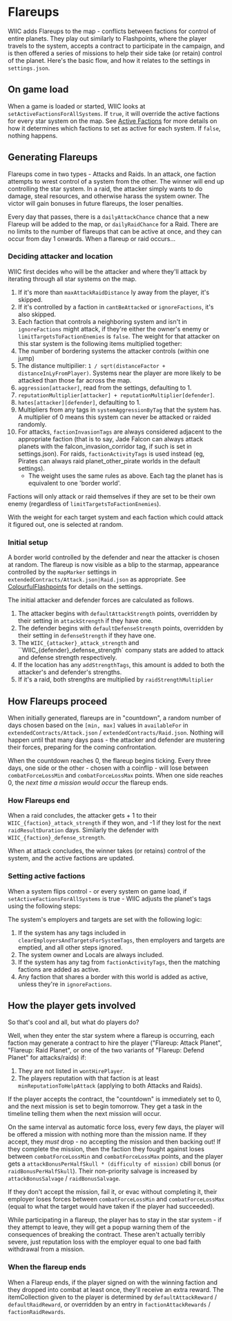 # Flareups
WIIC adds Flareups to the map - conflicts between factions for control of entire planets. They play out similarly to Flashpoints, where the player travels to the system, accepts a contract to participate in the campaign, and is then offered a series of missions to help their side take (or retain) control of the planet. Here's the basic flow, and how it relates to the settings in `settings.json`.

## On game load
When a game is loaded or started, WIIC looks at `setActiveFactionsForAllSystems`. If `true`, it will override the active factions for every star system on the map. See [Active Factions](#setting-active-factions) for more details on how it determines which factions to set as active for each system. If `false`, nothing happens.

## Generating Flareups
Flareups come in two types - Attacks and Raids. In an attack, one faction attempts to wrest control of a system from the other. The winner will end up controlling the star system. In a raid, the attacker simply wants to do damage, steal resources, and otherwise harass the system owner. The victor will gain bonuses in future flareups, the loser penalties.

Every day that passes, there is a `dailyAttackChance` chance that a new Flareup will be added to the map, or `dailyRaidChance` for a Raid. There are no limits to the number of flareups that can be active at once, and they can occur from day 1 onwards. When a flareup or raid occurs...

### Deciding attacker and location
WIIC first decides who will be the attacker and where they'll attack by iterating through all star systems on the map.

1) If it's more than `maxAttackRaidDistance` ly away from the player, it's skipped.
2) If it's controlled by a faction in `cantBeAttacked` or `ignoreFactions`, it's also skipped.
3) Each faction that controls a neighboring system and isn't in `ignoreFactions` might attack, if they're either the owner's enemy or `limitTargetsToFactionEnemies` is `false`. The weight for that attacker on this star system is the following items multiplied together:
  1) The number of bordering systems the attacker controls (within one jump)
  2) The distance multipilier: `1 / sqrt(distanceFactor + distanceInLyFromPlayer)`. Systems near the player are more likely to be attacked than those far across the map.
  3) `aggression[attacker]`, read from the settings, defaulting to 1.
  4) `reputationMultiplier[attacker] + reputationMultiplier[defender]`.
  5) `hates[attacker][defender]`, defaulting to 1.
  6) Multipliers from any tags in `systemAggressionByTag` that the system has. A multiplier of 0 means this system can never be attacked or raided randomly.
4) For attacks, `factionInvasionTags` are always considered adjacent to the appropriate faction (that is to say, Jade Falcon can always attack planets with the falcon_invasion_corridor tag, if such is set in settings.json). For raids, `factionActivityTags` is used instead (eg, Pirates can always raid planet_other_pirate worlds in the default settings).
    * The weight uses the same rules as above. Each tag the planet has is equivalent to one 'border world'.

Factions will only attack or raid themselves if they are set to be their own enemy (regardless of `limitTargetsToFactionEnemies`).

With the weight for each target system and each faction which could attack it figured out, one is selected at random.

### Initial setup
A border world controlled by the defender and near the attacker is chosen at random. The flareup is now visible as a blip to the starmap, appearance controlled by the `mapMarker` settings in `extendedContracts/Attack.json|Raid.json` as appropriate. See [ColourfulFlashpoints](https://github.com/wmtorode/ColourfulFlashPoints) for details on the settings.

The initial attacker and defender forces are calculated as follows.
1) The attacker begins with `defaultAttackStrength` points, overridden by their setting in `attackStrength` if they have one.
2) The defender begins with `defaultDefenseStrength` points, overridden by their setting in `defenseStrength` if they have one.
3) The `WIIC_{attacker}_attack_strength` and ``WIIC_{defender}_defense_strength` company stats are added to attack and defense strength respectively.
4) If the location has any `addStrengthTags`, this amount is added to both the attacker's and defender's strengths.
5) If it's a raid, both strengths are multiplied by `raidStrengthMultiplier`

## How Flareups proceed
When initially generated, flareups are in "countdown", a random number of days chosen based on the `[min, max]` values in `availableFor` in `extendedContracts/Attack.json` / `extendedContracts/Raid.json`. Nothing will happen until that many days pass - the attacker and defender are mustering their forces, preparing for the coming confrontation.

When the countdown reaches 0, the flareup begins ticking. Every three days, one side or the other - chosen with a coinflip - will lose between `combatForceLossMin` and `combatForceLossMax` points. When one side reaches 0, the *next time a mission would occur* the flareup ends.

### How Flareups end
When a raid concludes, the attacker gets + 1 to their `WIIC_{faction}_attack_strength` if they won, and -1 if they lost for the next `raidResultDuration` days. Similarly the defender with `WIIC_{faction}_defense_strength`.

When at attack concludes, the winner takes (or retains) control of the system, and the active factions are updated.

### Setting active factions
When a system flips control - or every system on game load, if `setActiveFactionsForAllSystems` is true - WIIC adjusts the planet's tags using the following steps:

The system's employers and targets are set with the following logic:
1) If the system has any tags included in `clearEmployersAndTargetsForSystemTags`, then employers and targets are emptied, and all other steps ignored.
2) The system owner and Locals are always included.
3) If the system has any tag from `factionActivityTags`, then the matching factions are added as active.
4) Any faction that shares a border with this world is added as active, unless they're in `ignoreFactions`.

## How the player gets involved
So that's cool and all, but what do players do?

Well, when they enter the star system where a flareup is occurring, each faction may generate a contract to hire the player ("Flareup: Attack Planet", "Flareup: Raid Planet", or one of the two variants of "Flareup: Defend Planet" for attacks/raids) if:
1) They are not listed in `wontHirePlayer`.
2) The players reputation with that faction is at least `minReputationToHelpAttack` (applying to both Attacks and Raids).

If the player accepts the contract, the "countdown" is immediately set to 0, and the next mission is set to begin tomorrow. They get a task in the timeline telling them when the next mission will occur.

On the same interval as automatic force loss, every few days, the player will be offered a mission with nothing more than the mission name. If they accept, they *must* drop - no accepting the mission and then backing out! If they complete the mission, then the faction they fought against loses between `combatForceLossMin` and `combatForceLossMax` points, and the player gets a `attackBonusPerHalfSkull * (difficulty of mission)` cbill bonus (or `raidBonusPerHalfSkull`). Their non-priority salvage is increased by `attackBonusSalvage` / `raidBonusSalvage`.

If they don't accept the mission, fail it, or evac without completing it, their employer loses forces between `combatForceLossMin` and `combatForceLossMax` (equal to what the target would have taken if the player had succeeded).

While participating in a flareup, the player has to stay in the star system - if they attempt to leave, they will get a popup warning them of the consequences of breaking the contract. These aren't actually terribly severe, just reputation loss with the employer equal to one bad faith withdrawal from a mission.

### When the flareup ends
When a Flareup ends, if the player signed on with the winning faction and they dropped into combat at least once, they'll receive an extra reward. The itemCollection given to the player is determined by `defaultAttackReward` / `defaultRaidReward`, or overridden by an entry in `factionAttackRewards` / `factionRaidRewards`.
